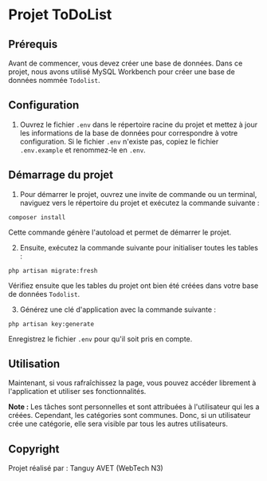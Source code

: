 # Projet ToDoList

## Prérequis

Avant de commencer, vous devez créer une base de données. Dans ce projet, nous avons utilisé MySQL Workbench pour créer une base de données nommée `Todolist`.

## Configuration

1. Ouvrez le fichier `.env` dans le répertoire racine du projet et mettez à jour les informations de la base de données pour correspondre à votre configuration. Si le fichier `.env` n'existe pas, copiez le fichier `.env.example` et renommez-le en `.env`.

## Démarrage du projet

1. Pour démarrer le projet, ouvrez une invite de commande ou un terminal, naviguez vers le répertoire du projet et exécutez la commande suivante :

`composer install`

Cette commande génère l'autoload et permet de démarrer le projet.

2. Ensuite, exécutez la commande suivante pour initialiser toutes les tables :

`php artisan migrate:fresh`

Vérifiez ensuite que les tables du projet ont bien été créées dans votre base de données `Todolist`.

3. Générez une clé d'application avec la commande suivante :

`php artisan key:generate`

Enregistrez le fichier `.env` pour qu'il soit pris en compte.

## Utilisation

Maintenant, si vous rafraîchissez la page, vous pouvez accéder librement à l'application et utiliser ses fonctionnalités.

**Note :** Les tâches sont personnelles et sont attribuées à l'utilisateur qui les a créées. Cependant, les catégories sont communes. Donc, si un utilisateur crée une catégorie, elle sera visible par tous les autres utilisateurs.

## Copyright

Projet réalisé par : Tanguy AVET (WebTech N3)
